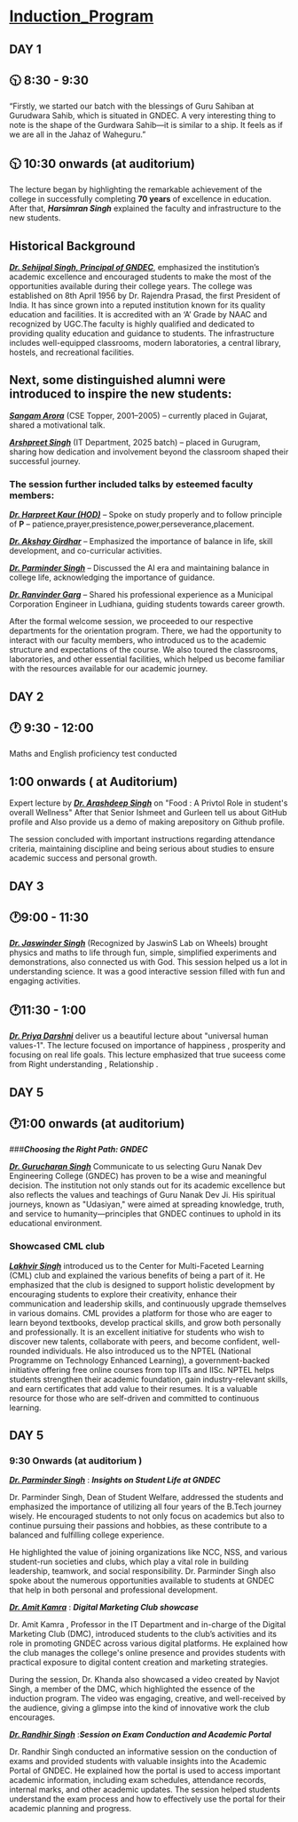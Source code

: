 # <ins>Induction_Program</ins>

## DAY 1 

## 🕥 8:30 - 9:30
“Firstly, we started our batch with the blessings of Guru Sahiban at Gurudwara Sahib, which is situated in GNDEC. A very interesting thing to note is the shape of the Gurdwara Sahib—it is similar to a ship. It feels as if we are all in the Jahaz of Waheguru.”

## 🕥 10:30 onwards (at auditorium)
 The lecture began by highlighting the remarkable achievement of the college in successfully completing **70 years** of excellence in education.
 After that, ***Harsimran Singh*** explained the faculty and infrastructure to the new students.

## Historical Background
<ins>***Dr. Sehijpal Singh, Principal of GNDEC***</ins>, emphasized the institution’s academic excellence and encouraged students to make the most of the opportunities available during their college years.
The college was established on 8th April 1956 by Dr. Rajendra Prasad, the first President of India. It has since grown into a reputed institution known for its quality education and facilities. It is accredited with an ‘A’ Grade by NAAC and recognized by UGC.The faculty is highly qualified and dedicated to providing quality education and guidance to students. The infrastructure includes well-equipped classrooms, modern laboratories, a central library, hostels, and recreational facilities.
 
 ## Next, some distinguished alumni were introduced to inspire the new students:

<ins>***Sangam Arora***</ins> (CSE Topper, 2001–2005) – currently placed in Gujarat, shared a motivational talk.

<ins>***Arshpreet Singh***</ins> (IT Department, 2025 batch) – placed in Gurugram, sharing how dedication and involvement beyond the classroom shaped their successful journey.

### The session further included talks by esteemed faculty members:

<ins>***Dr. Harpreet Kaur (HOD)***</ins> – Spoke on study properly and to follow principle of **P** – patience,prayer,presistence,power,perseverance,placement.

<ins>***Dr. Akshay Girdhar***</ins> – Emphasized the importance of balance in life, skill development, and co-curricular activities.

<ins>***Dr. Parminder Singh***</ins> – Discussed the AI era and maintaining balance in college life, acknowledging the importance of guidance.

<ins>***Dr. Ranvinder Garg***</ins> – Shared his professional experience as a Municipal Corporation Engineer in Ludhiana, guiding students towards career growth.

After the formal welcome session, we proceeded to our respective departments for the orientation program. There, we had the opportunity to interact with our faculty members, who introduced us to the academic structure and expectations of the course. We also toured the classrooms, laboratories, and other essential facilities, which helped us become familiar with the resources available for our academic journey.

## DAY 2

## 🕐 9:30 - 12:00
Maths and English proficiency test conducted 
## 1:00 onwards ( at Auditorium)
Expert lecture by <ins>***Dr. Arashdeep Singh***</ins> on "Food : A Privtol Role in student's overall Wellness"
After that Senior Ishmeet and Gurleen tell us about GitHub profile and Also provide us a demo of making arepository on Github profile.

The session concluded with important instructions regarding attendance criteria, maintaining discipline and being serious about studies to ensure academic success and personal growth.

## DAY 3

## 🕐9:00 - 11:30
 <ins>***Dr. Jaswinder Singh***</ins> (Recognized by JaswinS Lab on Wheels) brought physics and maths to life through fun, simple, simplified experiments and demonstrations, also connected us with God. This session helped us a lot in understanding science. It was a good interactive session filled with fun and engaging activities.
 
## 🕐11:30 - 1:00
 <ins>***Dr. Priya Darshni***</ins> deliver us a beautiful lecture about "universal human values-1". The lecture focused on importance of happiness , prosperity and focusing on real life goals. This lecture emphasized  that true suceess come from Right understanding , Relationship . 

 ## DAY 5

 ## 🕐1:00 onwards (at auditorium)

###***Choosing the Right Path: GNDEC***

<ins>***Dr. Gurucharan Singh***</ins> Communicate to us selecting Guru Nanak Dev Engineering College (GNDEC) has proven to be a wise and meaningful decision. The institution not only stands out for its academic excellence but also reflects the values and teachings of Guru Nanak Dev Ji. His spiritual journeys, known as "Udasiyan," were aimed at spreading knowledge, truth, and service to humanity—principles that GNDEC continues to uphold in its educational environment.

### Showcased CML club 
<ins>***Lakhvir Singh***</ins> introduced us to the Center for Multi-Faceted Learning (CML) club and explained the various benefits of being a part of it. He emphasized that the club is designed to support holistic development by encouraging students to explore their creativity, enhance their communication and leadership skills, and continuously upgrade themselves in various domains. CML provides a platform for those who are eager to learn beyond textbooks, develop practical skills, and grow both personally and professionally. It is an excellent initiative for students who wish to discover new talents, collaborate with peers, and become confident, well-rounded individuals.
       He also introduced us to the NPTEL (National Programme on Technology Enhanced Learning), a government-backed initiative offering free online courses from top IITs and IISc. NPTEL helps students strengthen their academic foundation, gain industry-relevant skills, and earn certificates that add value to their resumes. It is a valuable resource for those who are self-driven and committed to continuous learning.


## DAY 5 

### 9:30 Onwards (at auditorium )
 
<ins>***Dr. Parminder Singh***</ins> : ***Insights on Student Life at GNDEC***

Dr. Parminder Singh, Dean of Student Welfare, addressed the students and emphasized the importance of utilizing all four years of the B.Tech journey wisely. He encouraged students to not only focus on academics but also to continue pursuing their passions and hobbies, as these contribute to a balanced and fulfilling college experience.

He highlighted the value of joining organizations like NCC, NSS, and various student-run societies and clubs, which play a vital role in building leadership, teamwork, and social responsibility. Dr. Parminder Singh also spoke about the numerous opportunities available to students at GNDEC that help in both personal and professional development.


<ins>***Dr. Amit Kamra***</ins> : ***Digital Marketing Club showcase***

Dr. Amit Kamra , Professor in the IT Department and in-charge of the Digital Marketing Club (DMC), introduced students to the club’s activities and its role in promoting GNDEC across various digital platforms. He explained how the club manages the college's online presence and provides students with practical exposure to digital content creation and marketing strategies.

During the session, Dr. Khanda also showcased a video created by Navjot Singh, a member of the DMC, which highlighted the essence of the induction program. The video was engaging, creative, and well-received by the audience, giving a glimpse into the kind of innovative work the club encourages.

 <ins>***Dr. Randhir Singh***</ins> :***Session on Exam Conduction and Academic Portal*** 

Dr. Randhir Singh conducted an informative session on the conduction of exams and provided students with valuable insights into the Academic Portal of GNDEC. He explained how the portal is used to access important academic information, including exam schedules, attendance records, internal marks, and other academic updates. The session helped students understand the exam process and how to effectively use the portal for their academic planning and progress.
 

